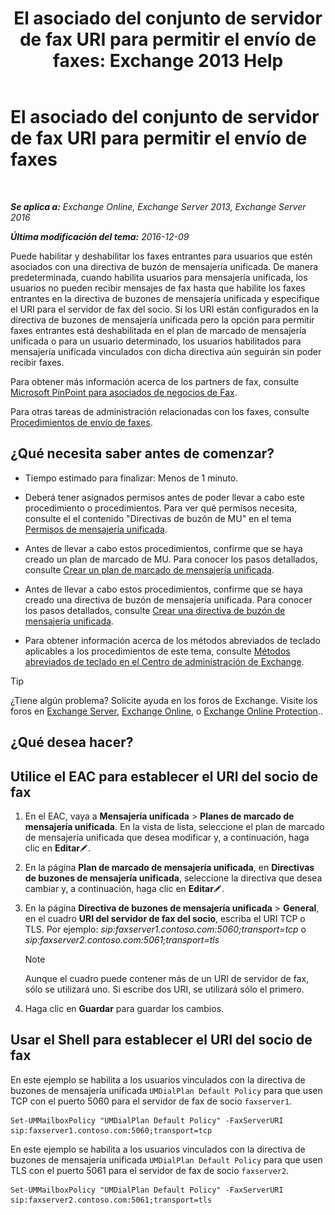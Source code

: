 ﻿---
title: 'El asociado del conjunto de servidor de fax URI para permitir el envío de faxes: Exchange 2013 Help'
TOCTitle: El asociado del conjunto de servidor de fax URI para permitir el envío de faxes
ms:assetid: 77a9013b-d76b-4af2-8b2c-cef435cf67af
ms:mtpsurl: https://technet.microsoft.com/es-es/library/JJ650873(v=EXCHG.150)
ms:contentKeyID: 52061877
ms.date: 05/22/2018
mtps_version: v=EXCHG.150
ms.translationtype: MT
---

# El asociado del conjunto de servidor de fax URI para permitir el envío de faxes

 

_**Se aplica a:** Exchange Online, Exchange Server 2013, Exchange Server 2016_

_**Última modificación del tema:** 2016-12-09_

Puede habilitar y deshabilitar los faxes entrantes para usuarios que estén asociados con una directiva de buzón de mensajería unificada. De manera predeterminada, cuando habilita usuarios para mensajería unificada, los usuarios no pueden recibir mensajes de fax hasta que habilite los faxes entrantes en la directiva de buzones de mensajería unificada y especifique el URI para el servidor de fax del socio. Si los URI están configurados en la directiva de buzones de mensajería unificada pero la opción para permitir faxes entrantes está deshabilitada en el plan de marcado de mensajería unificada o para un usuario determinado, los usuarios habilitados para mensajería unificada vinculados con dicha directiva aún seguirán sin poder recibir faxes.

Para obtener más información acerca de los partners de fax, consulte [Microsoft PinPoint para asociados de negocios de Fax](https://go.microsoft.com/fwlink/?linkid=190238).

Para otras tareas de administración relacionadas con los faxes, consulte [Procedimientos de envío de faxes](faxing-procedures-exchange-2013-help.md).

## ¿Qué necesita saber antes de comenzar?

  - Tiempo estimado para finalizar: Menos de 1 minuto.

  - Deberá tener asignados permisos antes de poder llevar a cabo este procedimiento o procedimientos. Para ver qué permisos necesita, consulte el el contenido "Directivas de buzón de MU" en el tema [Permisos de mensajería unificada](unified-messaging-permissions-exchange-2013-help.md).

  - Antes de llevar a cabo estos procedimientos, confirme que se haya creado un plan de marcado de MU. Para conocer los pasos detallados, consulte [Crear un plan de marcado de mensajería unificada](create-a-um-dial-plan-exchange-2013-help.md).

  - Antes de llevar a cabo estos procedimientos, confirme que se haya creado una directiva de buzón de mensajería unificada. Para conocer los pasos detallados, consulte [Crear una directiva de buzón de mensajería unificada](create-a-um-mailbox-policy-exchange-2013-help.md).

  - Para obtener información acerca de los métodos abreviados de teclado aplicables a los procedimientos de este tema, consulte [Métodos abreviados de teclado en el Centro de administración de Exchange](keyboard-shortcuts-in-the-exchange-admin-center-exchange-online-protection-help.md).


> [!TIP]
> ¿Tiene algún problema? Solicite ayuda en los foros de Exchange. Visite los foros en <A href="https://go.microsoft.com/fwlink/p/?linkid=60612">Exchange Server</A>, <A href="https://go.microsoft.com/fwlink/p/?linkid=267542">Exchange Online</A>, o <A href="https://go.microsoft.com/fwlink/p/?linkid=285351">Exchange Online Protection</A>..



## ¿Qué desea hacer?

## Utilice el EAC para establecer el URI del socio de fax

1.  En el EAC, vaya a **Mensajería unificada** \> **Planes de marcado de mensajería unificada**. En la vista de lista, seleccione el plan de marcado de mensajería unificada que desea modificar y, a continuación, haga clic en **Editar**![Icono Editar](images/Bb124582.6f53ccb2-1f13-4c02-bea0-30690e6ea71d(EXCHG.150).gif "Icono Editar").

2.  En la página **Plan de marcado de mensajería unificada**, en **Directivas de buzones de mensajería unificada**, seleccione la directiva que desea cambiar y, a continuación, haga clic en **Editar**![Icono Editar](images/Bb124582.6f53ccb2-1f13-4c02-bea0-30690e6ea71d(EXCHG.150).gif "Icono Editar").

3.  En la página **Directiva de buzones de mensajería unificada** \> **General**, en el cuadro **URI del servidor de fax del socio**, escriba el URI TCP o TLS. Por ejemplo: *sip:faxserver1.contoso.com:5060;transport=tcp* o *sip:faxserver2.contoso.com:5061;transport=tls*
    

    > [!NOTE]
    > Aunque el cuadro puede contener más de un URI de servidor de fax, sólo se utilizará uno. Si escribe dos URI, se utilizará sólo el primero.



4.  Haga clic en **Guardar** para guardar los cambios.

## Usar el Shell para establecer el URI del socio de fax

En este ejemplo se habilita a los usuarios vinculados con la directiva de buzones de mensajería unificada `UMDialPlan Default Policy` para que usen TCP con el puerto 5060 para el servidor de fax de socio `faxserver1`.

    Set-UMMailboxPolicy "UMDialPlan Default Policy" -FaxServerURI sip:faxserver1.contoso.com:5060;transport=tcp

En este ejemplo se habilita a los usuarios vinculados con la directiva de buzones de mensajería unificada `UMDialPlan Default Policy` para que usen TLS con el puerto 5061 para el servidor de fax de socio `faxserver2`.

    Set-UMMailboxPolicy "UMDialPlan Default Policy" -FaxServerURI sip:faxserver2.contoso.com:5061;transport=tls

